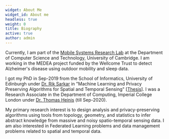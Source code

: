 ```yaml
---
widget: About Me
widget_id: About me
headless: true
weight: 0
title: Biography
active: true
author: admin
---
```

Currently, I am part of the [Mobile Systems Research Lab](https://mobile-systems.cl.cam.ac.uk/index.html) at the Department of Computer Science and Technology, University of Cambridge. I am working in the MEDEA project funded by the Wellcome Trust to detect Alzheimer's disease using outdoor mobility and sleep data.

I got my PhD in Sep-2019 from the School of Informatics, University of Edinburgh under [Dr. Rik Sarkar](http://homepages.inf.ed.ac.uk/rsarkar/) in "Machine Learning and Privacy Preserving Algorithms for Spatial and Temporal Sensing" [[Thesis](https://abhirupju.github.io/Thesis_Abhirup.pdf)]. I was a Research Associate in the Department of Computing, Imperial College London under [Dr. Thomas Heinis](http://wp.doc.ic.ac.uk/theinis/) (till Sep-2020).

My primary research interest is to design analysis and privacy-preserving algorithms using tools from topology, geometry, and statistics to infer abstract knowledge from massive and noisy spatio-temporal sensing data. I am also interested in Federated Learning problems and data management problems related to spatial and temporal data.